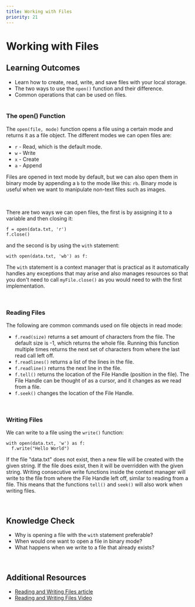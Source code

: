 ```yaml
---
title: Working with Files
priority: 21
---
```


# Working with Files

## Learning Outcomes

- Learn how to create, read, write, and save files with your local storage.
- The two ways to use the `open()` function and their difference.
- Common operations that can be used on files.
  <br><br>

### The open() Function

The `open(file, mode)` function opens a file using a certain mode and returns it as a file object. The different modes we can open files are:

- `r` - Read, which is the default mode.
- `w` - Write
- `x` - Create
- `a` - Append

Files are opened in text mode by default, but we can also open them in binary mode
by appending a `b` to the mode like this: `rb`. Binary mode is useful when we want to manipulate non-text files such as images.

<br>

There are two ways we can open files, the first is by assigning it to a variable and then closing it:

```
f = open(data.txt, 'r')
f.close()
```

and the second is by using the `with` statement:

```
with open(data.txt, 'wb') as f:
```

The `with` statement is a context manager that is practical as it automatically handles any exceptions that may arise and also manages resources so that you don't need to call `myFile.close()` as you would need to with the first implementation.

<br>

### Reading Files

The following are common commands used on file objects in read mode:

- `f.read(size)` returns a set amount of characters from the file. The default size is -1, which returns the whole file. Running this function multiple times returns the next set of characters from where the last read call left off.
- `f.readlines()` returns a list of the lines in the file.
- `f.readline()` returns the next line in the file.
- `f.tell()` returns the location of the File Handle (position in the file). The File Handle can be thought of as a cursor, and it changes as we read from a file.
- `f.seek()` changes the location of the File Handle.

<br>

### Writing Files

We can write to a file using the `write()` function:

```
with open(data.txt, 'w') as f:
  f.write("Hello World")
```

If the file "data.txt" does not exist, then a new file will be created with the given string. If the file does exist, then it will be overridden with the given string. Writing consecutive write functions inside the context manager will write to the file from where the File Handle left off, similar to reading from a file. This means that the functions `tell()` and `seek()` will also work when writing files.

<br>

## Knowledge Check

- Why is opening a file with the `with` statement preferable?
- When would one want to open a file in binary mode?
- What happens when we write to a file that already exists?

<br>

## Additional Resources

- [Reading and Writing Files article](https://automatetheboringstuff.com/2e/chapter9/)
- [Reading and Writing Files Video](https://www.youtube.com/watch?v=Uh2ebFW8OYM)
